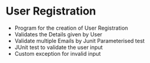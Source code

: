 # User Registration
* Program for the creation of User Registration
* Validates the Details given by User
* Validate multiple Emails by Junit Parameterised test
* JUnit test to validate the user input
* Custom exception for invalid input